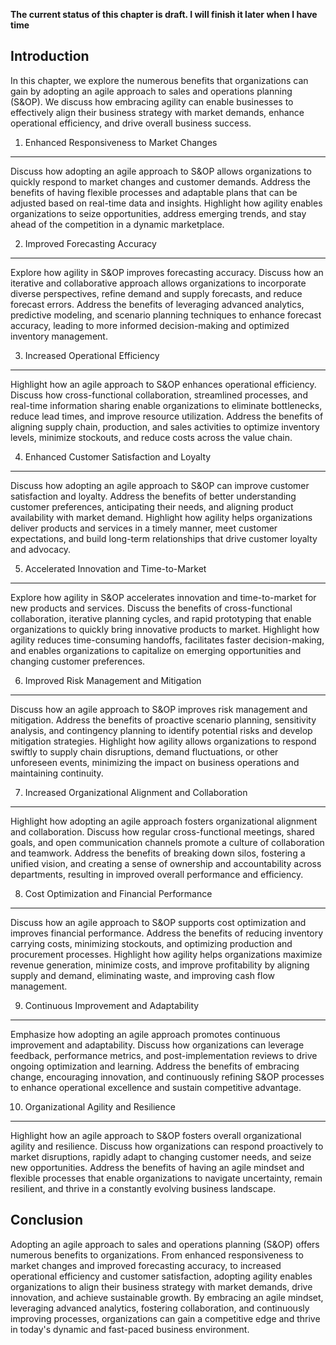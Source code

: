 **The current status of this chapter is draft. I will finish it later when I have time**

Introduction
------------

In this chapter, we explore the numerous benefits that organizations can gain by adopting an agile approach to sales and operations planning (S\&OP). We discuss how embracing agility can enable businesses to effectively align their business strategy with market demands, enhance operational efficiency, and drive overall business success.

1. Enhanced Responsiveness to Market Changes
--------------------------------------------

Discuss how adopting an agile approach to S\&OP allows organizations to quickly respond to market changes and customer demands. Address the benefits of having flexible processes and adaptable plans that can be adjusted based on real-time data and insights. Highlight how agility enables organizations to seize opportunities, address emerging trends, and stay ahead of the competition in a dynamic marketplace.

2. Improved Forecasting Accuracy
--------------------------------

Explore how agility in S\&OP improves forecasting accuracy. Discuss how an iterative and collaborative approach allows organizations to incorporate diverse perspectives, refine demand and supply forecasts, and reduce forecast errors. Address the benefits of leveraging advanced analytics, predictive modeling, and scenario planning techniques to enhance forecast accuracy, leading to more informed decision-making and optimized inventory management.

3. Increased Operational Efficiency
-----------------------------------

Highlight how an agile approach to S\&OP enhances operational efficiency. Discuss how cross-functional collaboration, streamlined processes, and real-time information sharing enable organizations to eliminate bottlenecks, reduce lead times, and improve resource utilization. Address the benefits of aligning supply chain, production, and sales activities to optimize inventory levels, minimize stockouts, and reduce costs across the value chain.

4. Enhanced Customer Satisfaction and Loyalty
---------------------------------------------

Discuss how adopting an agile approach to S\&OP can improve customer satisfaction and loyalty. Address the benefits of better understanding customer preferences, anticipating their needs, and aligning product availability with market demand. Highlight how agility helps organizations deliver products and services in a timely manner, meet customer expectations, and build long-term relationships that drive customer loyalty and advocacy.

5. Accelerated Innovation and Time-to-Market
--------------------------------------------

Explore how agility in S\&OP accelerates innovation and time-to-market for new products and services. Discuss the benefits of cross-functional collaboration, iterative planning cycles, and rapid prototyping that enable organizations to quickly bring innovative products to market. Highlight how agility reduces time-consuming handoffs, facilitates faster decision-making, and enables organizations to capitalize on emerging opportunities and changing customer preferences.

6. Improved Risk Management and Mitigation
------------------------------------------

Discuss how an agile approach to S\&OP improves risk management and mitigation. Address the benefits of proactive scenario planning, sensitivity analysis, and contingency planning to identify potential risks and develop mitigation strategies. Highlight how agility allows organizations to respond swiftly to supply chain disruptions, demand fluctuations, or other unforeseen events, minimizing the impact on business operations and maintaining continuity.

7. Increased Organizational Alignment and Collaboration
-------------------------------------------------------

Highlight how adopting an agile approach fosters organizational alignment and collaboration. Discuss how regular cross-functional meetings, shared goals, and open communication channels promote a culture of collaboration and teamwork. Address the benefits of breaking down silos, fostering a unified vision, and creating a sense of ownership and accountability across departments, resulting in improved overall performance and efficiency.

8. Cost Optimization and Financial Performance
----------------------------------------------

Discuss how an agile approach to S\&OP supports cost optimization and improves financial performance. Address the benefits of reducing inventory carrying costs, minimizing stockouts, and optimizing production and procurement processes. Highlight how agility helps organizations maximize revenue generation, minimize costs, and improve profitability by aligning supply and demand, eliminating waste, and improving cash flow management.

9. Continuous Improvement and Adaptability
------------------------------------------

Emphasize how adopting an agile approach promotes continuous improvement and adaptability. Discuss how organizations can leverage feedback, performance metrics, and post-implementation reviews to drive ongoing optimization and learning. Address the benefits of embracing change, encouraging innovation, and continuously refining S\&OP processes to enhance operational excellence and sustain competitive advantage.

10. Organizational Agility and Resilience
-----------------------------------------

Highlight how an agile approach to S\&OP fosters overall organizational agility and resilience. Discuss how organizations can respond proactively to market disruptions, rapidly adapt to changing customer needs, and seize new opportunities. Address the benefits of having an agile mindset and flexible processes that enable organizations to navigate uncertainty, remain resilient, and thrive in a constantly evolving business landscape.

Conclusion
----------

Adopting an agile approach to sales and operations planning (S\&OP) offers numerous benefits to organizations. From enhanced responsiveness to market changes and improved forecasting accuracy, to increased operational efficiency and customer satisfaction, adopting agility enables organizations to align their business strategy with market demands, drive innovation, and achieve sustainable growth. By embracing an agile mindset, leveraging advanced analytics, fostering collaboration, and continuously improving processes, organizations can gain a competitive edge and thrive in today's dynamic and fast-paced business environment.
